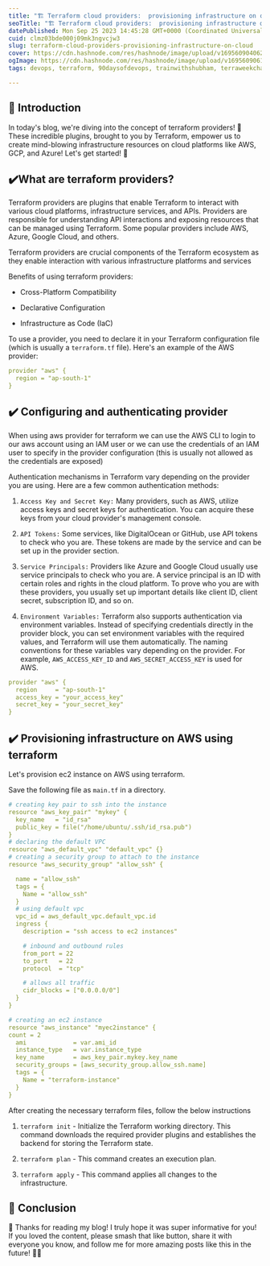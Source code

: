 ```yaml
---
title: "🏗️ Terraform cloud providers:  provisioning infrastructure on cloud ☁️"
seoTitle: "🏗️ Terraform cloud providers:  provisioning infrastructure on cloud ☁"
datePublished: Mon Sep 25 2023 14:45:28 GMT+0000 (Coordinated Universal Time)
cuid: clmz03bde000j09mk3ngvcjw3
slug: terraform-cloud-providers-provisioning-infrastructure-on-cloud
cover: https://cdn.hashnode.com/res/hashnode/image/upload/v1695609040626/433060c5-790e-4db7-8d71-b269c4315078.png
ogImage: https://cdn.hashnode.com/res/hashnode/image/upload/v1695609061780/4f9b2af5-866d-47c8-94bb-ce9c0a8cf3c6.png
tags: devops, terraform, 90daysofdevops, trainwithshubham, terraweekchallenge

---
```


## 📍 Introduction

In today's blog, we're diving into the concept of terraform providers! 🎉 These incredible plugins, brought to you by Terraform, empower us to create mind-blowing infrastructure resources on cloud platforms like AWS, GCP, and Azure! Let's get started! 🚀

## ✔️What are terraform providers?

Terraform providers are plugins that enable Terraform to interact with various cloud platforms, infrastructure services, and APIs. Providers are responsible for understanding API interactions and exposing resources that can be managed using Terraform. Some popular providers include AWS, Azure, Google Cloud, and others.

Terraform providers are crucial components of the Terraform ecosystem as they enable interaction with various infrastructure platforms and services

Benefits of using terraform providers:

* Cross-Platform Compatibility
    
* Declarative Configuration
    
* Infrastructure as Code (IaC)
    

To use a provider, you need to declare it in your Terraform configuration file (which is usually a `terraform.tf` file). Here's an example of the AWS provider:

```yaml
provider "aws" {
  region = "ap-south-1"
}
```

## ✔️ Configuring and authenticating provider

When using aws provider for terraform we can use the AWS CLI to login to our aws account using an IAM user or we can use the credentials of an IAM user to specify in the provider configuration (this is usually not allowed as the credentials are exposed)

Authentication mechanisms in Terraform vary depending on the provider you are using. Here are a few common authentication methods:

1. `Access Key and Secret Key:` Many providers, such as AWS, utilize access keys and secret keys for authentication. You can acquire these keys from your cloud provider's management console.
    
2. `API Tokens:` Some services, like DigitalOcean or GitHub, use API tokens to check who you are. These tokens are made by the service and can be set up in the provider section.
    
3. `Service Principals:` Providers like Azure and Google Cloud usually use service principals to check who you are. A service principal is an ID with certain roles and rights in the cloud platform. To prove who you are with these providers, you usually set up important details like client ID, client secret, subscription ID, and so on.
    
4. `Environment Variables:` Terraform also supports authentication via environment variables. Instead of specifying credentials directly in the provider block, you can set environment variables with the required values, and Terraform will use them automatically. The naming conventions for these variables vary depending on the provider. For example, `AWS_ACCESS_KEY_ID` and `AWS_SECRET_ACCESS_KEY` is used for AWS.
    

```yaml
provider "aws" {
  region     = "ap-south-1"
  access_key = "your_access_key"
  secret_key = "your_secret_key"
}
```

## ✔️ Provisioning infrastructure on AWS using terraform

Let's provision ec2 instance on AWS using terraform.

Save the following file as `main.tf` in a directory.

```yaml
# creating key pair to ssh into the instance
resource "aws_key_pair" "mykey" {
  key_name   = "id_rsa"
  public_key = file("/home/ubuntu/.ssh/id_rsa.pub")
}
# declaring the default VPC
resource "aws_default_vpc" "default_vpc" {}
# creating a security group to attach to the instance
resource "aws_security_group" "allow_ssh" {

  name = "allow_ssh"
  tags = {
    Name = "allow_ssh"
  }
  # using default vpc
  vpc_id = aws_default_vpc.default_vpc.id
  ingress {
    description = "ssh access to ec2 instances"

    # inbound and outbound rules
    from_port = 22
    to_port   = 22
    protocol  = "tcp"

    # allows all traffic
    cidr_blocks = ["0.0.0.0/0"]
  }
}

# creating an ec2 instance
resource "aws_instance" "myec2instance" {
count = 2
  ami             = var.ami_id
  instance_type   = var.instance_type
  key_name        = aws_key_pair.mykey.key_name
  security_groups = [aws_security_group.allow_ssh.name]
  tags = {
    Name = "terraform-instance"
  }
}
```

After creating the necessary terraform files, follow the below instructions

1. `terraform init` - Initialize the Terraform working directory. This command downloads the required provider plugins and establishes the backend for storing the Terraform state.
    

1. `terraform plan` - This command creates an execution plan.
    

1. `terraform apply` - This command applies all changes to the infrastructure.
    

## 📍 Conclusion

🎉 Thanks for reading my blog! I truly hope it was super informative for you! If you loved the content, please smash that like button, share it with everyone you know, and follow me for more amazing posts like this in the future! 🚀🌟